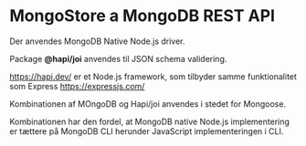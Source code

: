 # MongoStore a MongoDB REST API

Der anvendes MongoDB Native Node.js driver.
 
Package **@hapi/joi** anvendes til JSON schema validering.

https://hapi.dev/ er et Node.js framework, som tilbyder samme funktionalitet som Express https://expressjs.com/

Kombinationen af MOngoDB og Hapi/joi anvendes i stedet for Mongoose. 

Kombinationen har den fordel, at MongoDB native Node.js implementering er tættere på MongoDB CLI herunder JavaScript implementeringen i CLI. 

  
